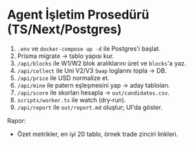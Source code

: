 # Agent İşletim Prosedürü (TS/Next/Postgres)

1) `.env` ve `docker-compose up -d` ile Postgres'i başlat.
2) Prisma migrate → tablo yapısı kur.
3) `/api/blocks` ile W1/W2 blok aralıklarını üret ve `blocks`'a yaz.
4) `/api/collect` ile Uni V2/V3 `Swap` loglarını topla → DB.
5) `/api/price` ile USD normalize et.
6) `/api/mine` ile patern eşleşmesini yap → aday tabloları.
7) `/api/score` ile skorları hesapla → `out/candidates.csv`.
8) `scripts/worker.ts` ile watch (dry‑run).
9) `/api/report` ile `out/report.md` oluştur; UI'da göster.

Rapor:
- Özet metrikler, en iyi 20 tablo, örnek trade zinciri linkleri.

